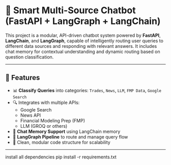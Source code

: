 # 🤖 Smart Multi-Source Chatbot (FastAPI + LangGraph + LangChain)

This project is a modular, API-driven chatbot system powered by **FastAPI**, **LangChain**, and **LangGraph**, capable of intelligently routing user queries to different data sources and responding with relevant answers. It includes chat memory for contextual understanding and dynamic routing based on question classification.

---

## 🚀 Features

- 📊 **Classify Queries** into categories: `Trades`, `News`, `LLM`, `FMP Data`, `Google Search`
- 🔍 Integrates with multiple APIs:
  - Google Search
  - News API
  - Financial Modeling Prep (FMP)
  - LLM (GROQ or others)
- 🧠 **Chat Memory Support** using LangChain memory
- 🧭 **LangGraph Pipeline** to route and manage query flow
- 🧩 Clean, modular code structure for scalability

---


install all dependencies 
pip install -r requirements.txt
